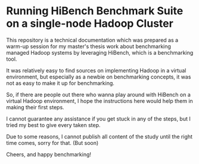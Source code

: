 # Running HiBench Benchmark Suite on a single-node Hadoop Cluster

This repository is a technical documentation which was prepared as a warm-up session for my master's thesis work about benchmarking managed Hadoop systems by leveraging HiBench, which is a benchmarking tool.  

It was relatively easy to find sources on implementing Hadoop in a virtual environment, but especially as a newbie on benchmarking concepts, it was not as easy to make it up for benchmarking.  

So, if there are people out there who wanna play around with HiBench on a virtual Hadoop environment, I hope the instructions here would help them in making their first steps.  

I cannot guarantee any assistance if you get stuck in any of the steps, but I tried my best to give every taken step.  

Due to some reasons, I cannot publish all content of the study until the right time comes, sorry for that. (But soon)

Cheers, and happy benchmarking!
